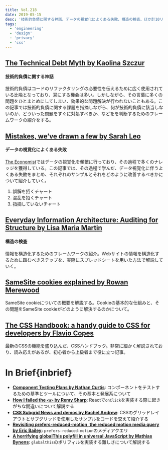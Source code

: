 ```yaml
---
title: Vol.218
date: 2019-05-15
desc: '技術的負債に関する神話、データの視覚化によくある失敗、構造の検査、ほか計10リンク'
tags:
  - 'engineering'
  - 'design'
  - 'privacy'
  - 'css'
---
```


## [The Technical Debt Myth by Kaolina Szczur](https://www.helpscout.com/blog/technical-debt/)

#### 技術的負債に関する神話

技術的負債はコードのリファクタリングの必要性を伝えるために広く使用されている比喩となっており、耳にする機会は多い。しかしながら、その言葉に多くの問題をひとまとめにしてしまい、効果的な問題解決が行われないこともある。この記事では技術的負債に関する課題を指摘しながら、何が技術的負債に該当しないのか、どういった問題をすぐに対処すべきか、などをを判断するためのフレームワークの紹介をする。

## [Mistakes, we’ve drawn a few by Sarah Leo](https://medium.economist.com/mistakes-weve-drawn-a-few-8cdd8a42d368)

#### データの視覚化によくある失敗

[The Economist](https://www.economist.com/)ではデータの視覚化を頻繁に行っており、その過程で多くのナレッジを獲得している。この記事では、その過程で学んだ、データ視覚化に伴うよくある失敗をまとめ、それぞれのサンプルとそれをどのように改善するべきかについて紹介していく。

1. 誤解を招くチャート
2. 混乱を招くチャート
3. 指摘していないチャート

## [Everyday Information Architecture: Auditing for Structure by Lisa Maria Martin](https://alistapart.com/article/everyday-information-architecture-excerpt/)

#### 構造の検査

情報を構造化するためのフレームワークの紹介。Webサイトの情報を構造化するために踏むべきステップを、実際にスプレッドシートを用いた方法で解説していく。

## [SameSite cookies explained by Rowan Merewood](https://web.dev/samesite-cookies-explained/)

SameSite cookieについての概要を解説する。Cookieの基本的な仕組みと、その問題をSameSite cookieがどのように解決するのかについて。

## [The CSS Handbook: a handy guide to CSS for developers by Flavio Copes](https://medium.freecodecamp.org/the-css-handbook-a-handy-guide-to-css-for-developers-b56695917d11)

最新のCSSの機能を盛り込んだ、CSSハンドブック。非常に細かく解説されており、読み応えがあるが、初心者から上級者まで役に立つ記事。

# In Brief{inbrief}
- [**Component Testing Plans by Nathan Curtis**](https://medium.com/@nathanacurtis/component-testing-plans-face830d7e44): コンポーネントをテストするための基準とツールについて、その基本と発展系について
- [**How I failed the `<a>` by Remy Sharp**](https://remysharp.com/2019/04/04/how-i-failed-the-a): Reactで`onClick`を実装する際に起きがちな間違いについて解説する
- [**CSS Subgrid News and demos by Rachel Andrew**](https://rachelandrew.co.uk/archives/2019/04/16/css-subgrid-news-and-demos/): CSSのグリッドレイアウトとサブグリッドを使用したサンプルをコードを交えて紹介する
- [**Revisiting prefers-reduced-motion, the reduced motion media query by Eric Bailey**](https://css-tricks.com/revisiting-prefers-reduced-motion-the-reduced-motion-media-query/)**:** `prefers-reduced-motion`のメディアクエリ
- [**A horrifying globalThis polyfill in universal JavaScript by Mathias Bynens**](https://mathiasbynens.be/notes/globalthis): `globalthis`のポリフィルを実装する難しさについて解説する
